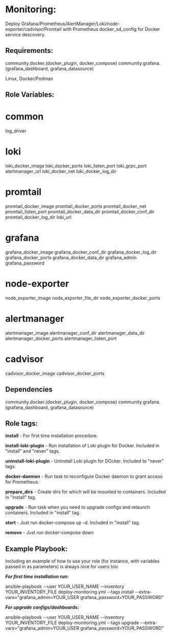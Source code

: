 Monitoring:
=========

Deploy Grafana/Prometheus/AlertManager/Loki/node-exporter/cadvisor/Promtail with Prometheus docker_sd_config for Docker service descovery.

Requirements:
------------
community.docker.(docker_plugin, docker_compose)
community.grafana.(grafana_dashboard, grafana_datasource)

Linux, Docker/Podman

Role Variables:
--------------

# common
log_driver

# loki
loki_docker_image
loki_docker_ports
loki_listen_port
loki_grpc_port
alertmanager_url
loki_docker_net
loki_docker_log_dir

# promtail
promtail_docker_image
promtail_docker_ports
promtail_docker_net
promtail_listen_port
promtail_docker_data_dir
promtail_docker_conf_dir
promtail_docker_log_dir
loki_url

# grafana
grafana_docker_image
grafana_docker_conf_dir
grafana_docker_log_dir
grafana_docker_ports
grafana_docker_data_dir
grafana_admin
grafana_password

# node-exporter
node_exporter_image
node_exporter_file_dir
node_exporter_docker_ports

# alertmanager
alertmanager_image
alertmanager_conf_dir
alertmanager_data_dir
alertmanager_docker_ports
alertmanager_listen_port

# cadvisor
cadvisor_docker_image
cadvisor_docker_ports


Dependencies
------------
community.docker.(docker_plugin, docker_compose)
community.grafana.(grafana_dashboard, grafana_datasource)

Role tags:
--------------

**install** - For first time installation procedure.

**install-loki-plugin** - Run installation of Loki plugin for Docker. Included in "install" and "never" tags. 

**uninstall-loki-plugin** - Uninstall Loki plugin for DOcker. Included to "never" tags.

**docker-daemon** - Run task to reconfigure Docker daemon to grant access for Prometheus.

**prepare_dirs** - Create dirs for which will be mounted to containers. Included in "install" tag.

**upgrade** - Run task when you need to upgrade configs and relaunch containers. Included in "install" tag.

**start** - Just run docker-compose up -d. Included in "install" tag.

**remove** - Just run docker-compose down

Example Playbook:
----------------

Including an example of how to use your role (for instance, with variables passed in as parameters) is always nice for users too:

***For first time installation run:***

ansible-playbook --user YOUR_USER_NAME --inventory YOUR_INVENTORY_FILE deploy-monitoring.yml --tags install --extra-vars="grafana_admin=YOUR_USER grafana_password=YOUR_PASSWORD"

***For upgrade configs/dashboards:***

ansible-playbook --user YOUR_USER_NAME --inventory YOUR_INVENTORY_FILE deploy-monitoring.yml --tags upgrade --extra-vars="grafana_admin=YOUR_USER grafana_password=YOUR_PASSWORD"
